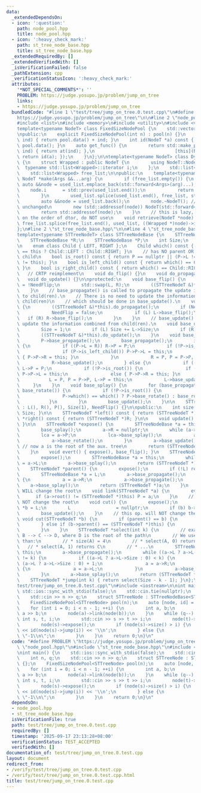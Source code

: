 ```yaml
---
data:
  _extendedDependsOn:
  - icon: ':question:'
    path: node_pool.hpp
    title: node_pool.hpp
  - icon: ':heavy_check_mark:'
    path: st_tree_node_base.hpp
    title: st_tree_node_base.hpp
  _extendedRequiredBy: []
  _extendedVerifiedWith: []
  _isVerificationFailed: false
  _pathExtension: cpp
  _verificationStatusIcon: ':heavy_check_mark:'
  attributes:
    '*NOT_SPECIAL_COMMENTS*': ''
    PROBLEM: https://judge.yosupo.jp/problem/jump_on_tree
    links:
    - https://judge.yosupo.jp/problem/jump_on_tree
  bundledCode: "#line 1 \"test/tree/jump_on_tree.0.test.cpp\"\n#define PROBLEM \"\
    https://judge.yosupo.jp/problem/jump_on_tree\"\n\n#line 2 \"node_pool.hpp\"\n\n\
    #include <list>\n#include <memory>\n#include <utility>\n#include <vector>\n\n\
    template<typename NodeT> class FixedSizeNodePool {\n    std::vector<NodeT> pool;\n\
    \npublic:\n    explicit FixedSizeNodePool(int n) : pool(n) {}\n    NodeT *at(int\
    \ ind) { return pool.data() + ind; }\n    int id(NodeT *a) const { return a -\
    \ pool.data(); }\n    auto get_func() {\n        return std::make_pair([this](int\
    \ ind) { return at(ind); },\n                              [this](NodeT *a) {\
    \ return id(a); });\n    }\n};\n\ntemplate<typename NodeT> class DynamicSizeNodePool\
    \ {\n    struct Wrapped : public NodeT {\n        using NodeT::NodeT;\n      \
    \  typename std::list<Wrapped>::iterator i;\n    };\n    std::list<Wrapped> used_list;\n\
    \    std::list<Wrapped> free_list;\n\npublic:\n    template<typename... Args>\
    \ NodeT *make(Args &&...arg) {\n        if (free_list.empty()) {\n           \
    \ auto &&node = used_list.emplace_back(std::forward<Args>(arg)...);\n        \
    \    node.i      = std::prev(used_list.end());\n            return std::addressof(node);\n\
    \        }\n        used_list.splice(used_list.end(), free_list, std::prev(free_list.end()));\n\
    \        auto &&node = used_list.back();\n        node.~NodeT(); // i remains\
    \ unchanged\n        new (std::addressof(node)) NodeT(std::forward<Args>(arg)...);\n\
    \        return std::addressof(node);\n    }\n    // this is lazy, if sth. relies\
    \ on the order of dtor, do NOT use\n    void retrieve(NodeT *node) {\n       \
    \ free_list.splice(free_list.end(), used_list, ((Wrapped *)node)->i);\n    }\n\
    };\n#line 2 \"st_tree_node_base.hpp\"\n\n#line 4 \"st_tree_node_base.hpp\"\n\n\
    template<typename STTreeNodeT> class STTreeNodeBase {\n    STTreeNodeBase *L;\n\
    \    STTreeNodeBase *R;\n    STTreeNodeBase *P;\n    int Size;\n    bool NeedFlip;\n\
    \n    enum class Child { LEFT, RIGHT };\n    Child which() const { return P->L\
    \ == this ? Child::LEFT : Child::RIGHT; }\n    // has NO parent OR NOT a prefered\
    \ child\n    bool is_root() const { return P == nullptr || (P->L != this && P->R\
    \ != this); }\n    bool is_left_child() const { return which() == Child::LEFT;\
    \ }\n    bool is_right_child() const { return which() == Child::RIGHT; }\n\n \
    \   // CRTP reimplement\n    void do_flip() {}\n    void do_propagate() {}\n \
    \   void do_update() {}\n\nprotected:\n    void base_flip() {\n        NeedFlip\
    \ = !NeedFlip;\n        std::swap(L, R);\n        ((STTreeNodeT &)*this).do_flip();\n\
    \    }\n    // base_propagate() is called to propagate the update information\
    \ to child(ren).\n    // There is no need to update the information combined from\
    \ child(ren)\n    // which should be done in base_update().\n    void base_propagate()\
    \ {\n        ((STTreeNodeT &)*this).do_propagate();\n        if (NeedFlip) {\n\
    \            NeedFlip = false;\n            if (L) L->base_flip();\n         \
    \   if (R) R->base_flip();\n        }\n    }\n    // base_update() is called to\
    \ update the information combined from child(ren).\n    void base_update() {\n\
    \        Size = 1;\n        if (L) Size += L->Size;\n        if (R) Size += R->Size;\n\
    \        ((STTreeNodeT &)*this).do_update();\n    }\n    void base_rotate() {\n\
    \        P->base_propagate();\n        base_propagate();\n        if (is_left_child())\
    \ {\n            if ((P->L = R)) R->P = P;\n            if (!P->is_root()) {\n\
    \                if (P->is_left_child()) P->P->L = this;\n                else\
    \ { P->P->R = this; }\n            }\n            R = P, P = P->P, R->P = this;\n\
    \            R->base_update();\n        } else {\n            if ((P->R = L))\
    \ L->P = P;\n            if (!P->is_root()) {\n                if (P->is_left_child())\
    \ P->P->L = this;\n                else { P->P->R = this; }\n            }\n \
    \           L = P, P = P->P, L->P = this;\n            L->base_update();\n   \
    \     }\n    }\n    void base_splay() {\n        for (base_propagate(); !is_root();\
    \ base_rotate()) {\n            if (!P->is_root()) {\n                P->P->base_propagate();\n\
    \                P->which() == which() ? P->base_rotate() : base_rotate();\n \
    \           }\n        }\n        base_update();\n    }\n\n    STTreeNodeBase()\
    \ : L(), R(), P(), Size(1), NeedFlip() {}\n\npublic:\n    int size() const { return\
    \ Size; }\n\n    STTreeNodeT *left() const { return (STTreeNodeT *)L; }\n    STTreeNodeT\
    \ *right() const { return (STTreeNodeT *)R; }\n\n    void update() { base_update();\
    \ }\n\n    STTreeNodeT *expose() {\n        STTreeNodeBase *a = this, *lca = a;\n\
    \        base_splay();\n        a->R = nullptr;\n        while (a->P) {\n    \
    \        lca = a->P;\n            lca->base_splay();\n            a->P->R = a;\n\
    \            a->base_rotate();\n        }\n        a->base_update();\n       \
    \ // now a is the root of the aux. tree\n        return (STTreeNodeT *)lca;\n\
    \    }\n    void evert() { expose(), base_flip(); }\n    STTreeNodeT *root() {\n\
    \        expose();\n        STTreeNodeBase *a = this;\n        while (a->L) a\
    \ = a->L;\n        a->base_splay();\n        return (STTreeNodeT *)a;\n    }\n\
    \    STTreeNodeT *parent() {\n        expose();\n        if (!L) return nullptr;\n\
    \        STTreeNodeBase *a = L;\n        a->base_propagate();\n        while (a->R)\
    \ {\n            a = a->R;\n            a->base_propagate();\n        }\n    \
    \    a->base_splay();\n        return (STTreeNodeT *)a;\n    }\n    // this op.\
    \ WILL change the root\n    void link(STTreeNodeT *a) {\n        evert();\n  \
    \      if (a->root() != (STTreeNodeT *)this) P = a;\n    }\n    // this op. will\
    \ NOT change the root\n    void cut() {\n        expose();\n        STTreeNodeBase\
    \ *b = L;\n        L                 = nullptr;\n        if (b) b->P = nullptr;\n\
    \        base_update();\n    }\n    // this op. will NOT change the root\n   \
    \ void cut(STTreeNodeT *b) {\n        if (parent() == b) {\n            cut();\n\
    \        } else if (b->parent() == (STTreeNodeT *)this) {\n            b->cut();\n\
    \        }\n    }\n    STTreeNodeT *select(int k) {\n        // example: A -->\
    \ B --> C --> D, where D is the root of the path\n        // We use expose(A)\
    \ than:\n        // * size(A) = 4\n        // * select(A, 0) returns D\n     \
    \   // * select(A, 1) returns C\n        // * ...\n        STTreeNodeBase *a =\
    \ this;\n        a->base_propagate();\n        while ((a->L ? a->L->Size : 0)\
    \ != k) {\n            if ((a->L ? a->L->Size : 0) < k) {\n                k -=\
    \ (a->L ? a->L->Size : 0) + 1;\n                a = a->R;\n            } else\
    \ {\n                a = a->L;\n            }\n            a->base_propagate();\n\
    \        }\n        a->base_splay();\n        return (STTreeNodeT *)a;\n    }\n\
    \    STTreeNodeT *jump(int k) { return select(Size - k - 1); }\n};\n#line 5 \"\
    test/tree/jump_on_tree.0.test.cpp\"\n#include <iostream>\n\nint main() {\n   \
    \ std::ios::sync_with_stdio(false);\n    std::cin.tie(nullptr);\n    int n, q;\n\
    \    std::cin >> n >> q;\n    struct STTreeNode : STTreeNodeBase<STTreeNode> {};\n\
    \    FixedSizeNodePool<STTreeNode> pool(n);\n    auto [node, id] = pool.get_func();\n\
    \    for (int i = 0; i < n - 1; ++i) {\n        int a, b;\n        std::cin >>\
    \ a >> b;\n        node(a)->link(node(b));\n    }\n    while (q--) {\n       \
    \ int s, t, i;\n        std::cin >> s >> t >> i;\n        node(t)->evert();\n\
    \        node(s)->expose();\n        if (node(s)->size() > i) {\n            std::cout\
    \ << id(node(s)->jump(i)) << '\\n';\n        } else {\n            std::cout <<\
    \ \"-1\\n\";\n        }\n    }\n    return 0;\n}\n"
  code: "#define PROBLEM \"https://judge.yosupo.jp/problem/jump_on_tree\"\n\n#include\
    \ \"node_pool.hpp\"\n#include \"st_tree_node_base.hpp\"\n#include <iostream>\n\
    \nint main() {\n    std::ios::sync_with_stdio(false);\n    std::cin.tie(nullptr);\n\
    \    int n, q;\n    std::cin >> n >> q;\n    struct STTreeNode : STTreeNodeBase<STTreeNode>\
    \ {};\n    FixedSizeNodePool<STTreeNode> pool(n);\n    auto [node, id] = pool.get_func();\n\
    \    for (int i = 0; i < n - 1; ++i) {\n        int a, b;\n        std::cin >>\
    \ a >> b;\n        node(a)->link(node(b));\n    }\n    while (q--) {\n       \
    \ int s, t, i;\n        std::cin >> s >> t >> i;\n        node(t)->evert();\n\
    \        node(s)->expose();\n        if (node(s)->size() > i) {\n            std::cout\
    \ << id(node(s)->jump(i)) << '\\n';\n        } else {\n            std::cout <<\
    \ \"-1\\n\";\n        }\n    }\n    return 0;\n}\n"
  dependsOn:
  - node_pool.hpp
  - st_tree_node_base.hpp
  isVerificationFile: true
  path: test/tree/jump_on_tree.0.test.cpp
  requiredBy: []
  timestamp: '2025-09-17 23:13:28+08:00'
  verificationStatus: TEST_ACCEPTED
  verifiedWith: []
documentation_of: test/tree/jump_on_tree.0.test.cpp
layout: document
redirect_from:
- /verify/test/tree/jump_on_tree.0.test.cpp
- /verify/test/tree/jump_on_tree.0.test.cpp.html
title: test/tree/jump_on_tree.0.test.cpp
---
```

